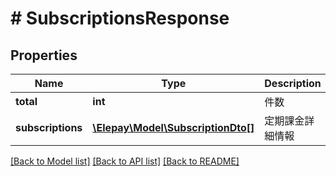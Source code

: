 # # SubscriptionsResponse

## Properties

Name | Type | Description | Notes
------------ | ------------- | ------------- | -------------
**total** | **int** | 件数 | [optional]
**subscriptions** | [**\Elepay\Model\SubscriptionDto[]**](SubscriptionDto.md) | 定期課金詳細情報 | [optional]

[[Back to Model list]](../../README.md#models) [[Back to API list]](../../README.md#endpoints) [[Back to README]](../../README.md)
